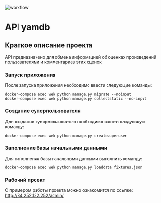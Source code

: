 ![workflow](https://github.com/azharkih/yamdb_final/actions/workflows/yamdb_workflow.yaml/badge.svg)
# API yamdb

## Краткое описание проекта
API предназначено для обмена информацией об оценках произведений пользователями 
и комментариев этих оценок

### Запуск приложения
После запуска приложения необходимо ввести следующие команды:
```
docker-compose exec web python manage.py migrate --noinput
docker-compose exec web python manage.py collectstatic --no-input
```

### Создание суперпользователя
Для создания суперпользователя необходимо ввести следующую команду:
```
docker-compose exec web python manage.py createsuperuser
```

### Заполнение базы начальными данными
Для наполнения базы начальными данными выполнить команду:
```
docker-compose exec web python manage.py loaddata fixtures.json
```

### Рабочий проект

С примером работы проекта можно ознакомится по ссылке: http://84.252.132.252/admin/
